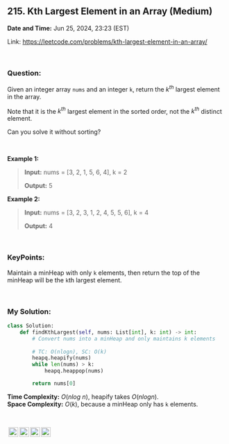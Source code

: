 ## 215. Kth Largest Element in an Array (Medium)
**Date and Time:** Jun 25, 2024, 23:23 (EST)

Link: https://leetcode.com/problems/kth-largest-element-in-an-array/

<br>

### Question:
Given an integer array `nums` and an integer `k`, return the $k^{th}$ largest element in the array.

Note that it is the $k^{th}$ largest element in the sorted order, not the $k^{th}$ distinct element.

Can you solve it without sorting?

<br>

**Example 1:**
> **Input:** nums = [3, 2, 1, 5, 6, 4], k = 2
> 
> **Output:** 5

**Example 2:**
> **Input:** nums = [3, 2, 3, 1, 2, 4, 5, 5, 6], k = 4
> 
> **Output:** 4

<br>

### KeyPoints: 
Maintain a minHeap with only `k` elements, then return the top of the minHeap will be the `k`th largest element.

<br>

### My Solution:
```python
class Solution:
    def findKthLargest(self, nums: List[int], k: int) -> int:
        # Convert nums into a minHeap and only maintains k elements
        
        # TC: O(nlogn), SC: O(k)
        heapq.heapify(nums)
        while len(nums) > k:
            heapq.heappop(nums)

        return nums[0]
```
**Time Complexity:** $O(nlog\ n)$, heapify takes $O(nlogn)$. <br>
**Space Complexity:** $O(k)$, because a minHeap only has `k` elements.

<br>

<img style="height:22px!important;margin-left:3px;vertical-align:text-bottom;" src="https://mirrors.creativecommons.org/presskit/icons/cc.svg?ref=chooser-v1" alt="CC BY-NC-SA" title="CC BY-NC-SA"><img style="height:22px!important;margin-left:3px;vertical-align:text-bottom;" src="https://mirrors.creativecommons.org/presskit/icons/by.svg?ref=chooser-v1" alt="BY: credit must be given to the creator" title="BY: credit must be given to the creator"><img style="height:22px!important;margin-left:3px;vertical-align:text-bottom;" src="https://mirrors.creativecommons.org/presskit/icons/nc.svg?ref=chooser-v1" alt="NC: Only noncommercial uses of the work are permitted" title="NC: Only noncommercial uses of the work are permitted"><img style="height:22px!important;margin-left:3px;vertical-align:text-bottom;" src="https://mirrors.creativecommons.org/presskit/icons/sa.svg?ref=chooser-v1" alt="SA: Adaptations must be shared under the same terms" title="SA: Adaptations must be shared under the same terms">